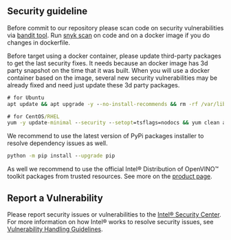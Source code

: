## Security guideline

Before commit to our repository please scan code on security vulnerabilities via [bandit tool](https://github.com/PyCQA/bandit).
Run [snyk scan](https://github.com/snyk/snyk) on code and on a docker image if you do changes in dockerfile.

Before target using a docker container, please update third-party packages to get the last security fixes. 
It needs because an docker image has 3d party snapshot on the time that it was built. 
When you will use a docker container based on the image, several new security vulnerabilities may be already fixed and need just update these 3d party packages.
```cmd
# for Ubuntu
apt update && apt upgrade -y --no-install-recommends && rm -rf /var/lib/apt/lists/*

# for CentOS/RHEL
yum -y update-minimal --security --setopt=tsflags=nodocs && yum clean all
```
We recommend to use the latest version of PyPi packages installer to resolve dependency issues as well.
```cmd
python -m pip install --upgrade pip
```
As well we recommend to use the official Intel® Distribution of OpenVINO™ toolkit packages from trusted resources. 
See more on the [product page](https://software.intel.com/content/www/us/en/develop/tools/openvino-toolkit/choose-download.html).

## Report a Vulnerability 

Please report security issues or vulnerabilities to the [Intel® Security Center](https://www.intel.com/security).
For more information on how Intel® works to resolve security issues, see
[Vulnerability Handling Guidelines](https://www.intel.com/content/www/us/en/security-center/vulnerability-handling-guidelines.html).

